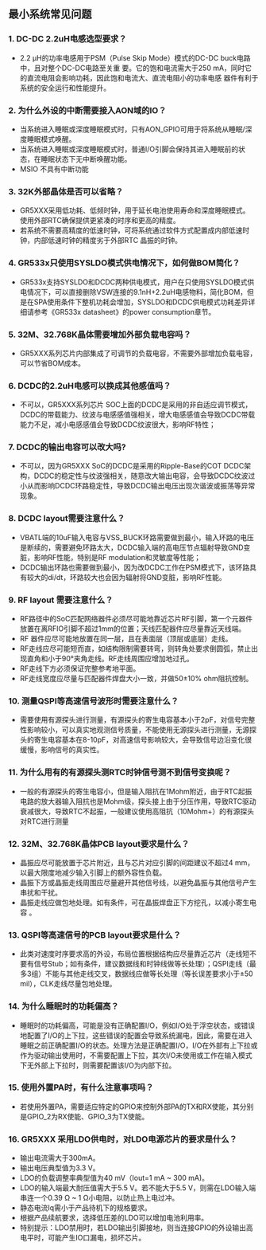 ## 最小系统常见问题



### 1. DC-DC 2.2uH电感选型要求？
   * 2.2 µH的功率电感用于PSM（Pulse Skip Mode）模式的DC-DC buck电路中，且对整个DC-DC电路至关重
     要。它的饱和电流需大于250 mA，同时它的直流电阻会影响功耗，因此饱和电流大、直流电阻小的功率电感
     器件有利于系统的安全运行和性能提升。  



### 2. 为什么外设的中断需要接入AON域的IO？

   * 当系统进入睡眠或深度睡眠模式时，只有AON_GPIO可用于将系统从睡眠/深度睡眠模式唤醒。  
   * 当系统进入睡眠或深度睡眠模式时，普通I/O引脚会保持其进入睡眠前的状态，在睡眠状态下无中断唤醒功能。
   * MSIO 不具有中断功能



### 3. 32K外部晶体是否可以省略？

   * GR5XXX采用低功耗、低频时钟，用于延长电池使用寿命和深度睡眠模式。 使用外部RTC确保提供更紧凑的时序和更高的精度。  
   * 若系统不需要高精度的低速时钟，可将系统通过软件方式配置成内部低速时钟，内部低速时钟的精度劣于外部RTC 晶振的时钟。



### 4. GR533x只使用SYSLDO模式供电情况下，如何做BOM简化？  

   * GR533x支持SYSLDO和DCDC两种供电模式，用户在只使用SYSLDO模式供电情况下，可以直接删除VSW连接的9.1nH+2.2uH电感物料，简化BOM，但是在SPA使用条件下整机功耗会增加，SYSLDO和DCDC供电模式功耗差异详细请参考《GR533x datasheet》的power consumption章节。



### 5. 32M、32.768K晶体需要增加外部负载电容吗？

   - GR5XXX系列芯片内部集成了可调节的负载电容，不需要外部增加负载电容，可以节省BOM成本。



### 6. DCDC的2.2uH电感可以换成其他感值吗？

   - 不可以，GR5XXX系列芯片 SOC上面的DCDC是采用的非自适应调节模式，DCDC的带载能力、纹波与电感感值强相关，增大电感感值会导致DCDC带载能力不足，减小电感感值会导致DCDC纹波很大，影响RF特性；



### 7. DCDC的输出电容可以改大吗?

   - 不可以，因为GR5XXX SoC的DCDC是采用的Ripple-Base的COT DCDC架构，DCDC的稳定性与纹波强相关，随意改大输出电容，会导致DCDC纹波过小从而影响DCDC环路稳定性，导致DCDC输出电压出现次谐波或振荡等异常现象。



### 8. DCDC layout需要注意什么？

   - VBATL端的10uF输入电容与VSS_BUCK环路需要做到最小，输入环路的电压是断续的，需要避免环路太大，DCDC输入端的高电压节点辐射导致GND变脏，影响RF性能，特别是RF modulation和灵敏度等性能；
   - DCDC输出环路也需要做到最小，因为改DCDC工作在PSM模式下，该环路具有较大的di/dt，环路较大也会因为辐射将GND变脏，影响RF性能。



### 9. RF layout 需要注意什么？

   - RF路径中的SoC匹配网络器件必须尽可能地靠近芯片RF引脚，第一个元器件放置在离RFIO引脚不超过1mm的位置；天线匹配器件应尽量靠近天线端。
   - RF 器件应尽可能地放置在同一层，且在表面层（顶层或底层）走线。
   - RF走线应尽可能短而直，如结构限制需要转弯，则转角处要求倒圆弧，禁止出现直角和小于90°夹角走线。RF走线周围应增加地过孔。                                                                    
   - RF走线下方必须保证完整参考地平面。
   - RF走线宽度应尽量与匹配器件焊盘大小一致，并做50±10% ohm阻抗控制。



### 10. 测量QSPI等高速信号波形时需要注意什么？

-   需要使用有源探头进行测量，有源探头的寄生电容基本小于2pF，对信号完整性影响较小，可以真实地观测信号质量，不能使用无源探头进行测量，无源探头的寄生电容基本在8-10pF，对高速信号影响较大，会导致信号边沿变化很缓慢，影响信号的真实性。



### 11. 为什么用有的有源探头测RTC时钟信号测不到信号变换呢？

-   一般的有源探头的寄生电容小，但是输入阻抗在1Mohm附近，由于RTC起振电路的放大器输入阻抗也是Mohm级，探头接上由于分压作用，导致RTC驱动衰减很大，导致RTC不起振，一般建议使用高阻抗（10Mohm+）的有源探头对RTC进行测量



### 12. 32M、32.768K晶体PCB layout要求是什么？

- 晶振应尽可能放置于芯片附近，且与芯片对应引脚的间距建议不超过4 mm，以最大限度地减少输入引脚上的额外容性负载。
- 晶振下方或晶振走线周围应尽量避开其他信号线，以避免晶振与其他信号产生串扰和干扰。
- 晶振走线应做包地处理。如有条件，可在晶振焊盘正下方挖孔，以减小寄生电容 。



### 13. QSPI等高速信号的PCB layout要求是什么？

-   此类对速度时序要求高的外设，布局位置根据结构应尽量靠近芯片（走线短不要有信号Stub；如有条件，建议数据线和时钟线做等长处理）；QSPI走线（最多3组）不能与其他走线交叉，数据线应做等长处理（等长误差要求小于±50 mil），CLK走线尽量包地处理。



### 14. 为什么睡眠时的功耗偏高？

-   睡眠时的功耗偏高，可能是没有正确配置I/O，例如I/O处于浮空状态，或错误地配置了I/O的上下拉，这些错误的配置会导致系统漏电，因此，需要在进入睡眠之前正确配置I/O的状态。处理方法是正确配置I/O，I/O在外部有上下拉或作为驱动输出使用时，不需要配置上下拉，其次I/O未使用或工作在输入模式下无外部上下拉时，则需要配置该I/O为内部下拉。



### 15. 使用外置PA时，有什么注意事项吗？

-   若使用外置PA，需要适应特定的GPIO来控制外部PA的TX和RX使能，其分别是GPIO_2为RX使能、GPIO_3为TX使能。



### 16. GR5XXX 采用LDO供电时，对LDO电源芯片的要求是什么？

- 输出电流需大于300mA。
- 输出电压典型值为3.3 V。
- LDO的负载调整率典型值为40 mV（Iout=1 mA ~ 300 mA)。
- LDO的输入端最大耐压值需大于5.5 V。若不能大于5.5 V，则需在LDO输入端串连一个0.39 Ω ~ 1 Ω小电阻，以防止热上电过冲。
- 静态电流Iq需小于产品待机下的规格要求。
- 根据产品续航要求，选择低压差的LDO可以增加电池利用率。
- 特别提示：LDO禁用时，若LDO输出引脚接地，则当连接GPIO的外设输出高电平时，可能产生IO口漏电，损坏芯片。                                                                                                    


​    

​    



















